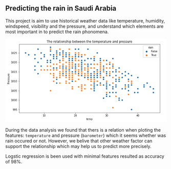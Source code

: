 ## Predicting the rain in Saudi Arabia

This project is aim to use historical weather data like temperature, humidity, windspeed, visibility and the pressure, and understand which elements are most important in to predict the rain phonomena. 

![file](https://github.com/naiforfi/Bootcamp_repo/blob/main/MVP/figure.png)


During the data analysis we found that thers is a relation when ploting the features: `temperature` and pressure (`barometer`) which it seems whether was rain occured or not. However, we belive that other weather factor can support the relationship which may help us to predict more precisely.

Logstic regression is been used with minimal features resulted as accuracy of  98%. 
